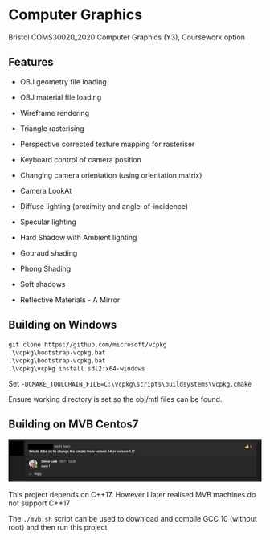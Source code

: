 # Computer Graphics

Bristol COMS30020_2020 Computer Graphics (Y3), Coursework option

## Features

- OBJ geometry file loading
- OBJ material file loading

- Wireframe rendering
- Triangle rasterising
- Perspective corrected texture mapping for rasteriser

- Keyboard control of camera position
- Changing camera orientation (using orientation matrix)
- Camera LookAt

- Diffuse lighting (proximity and angle-of-incidence)
- Specular lighting
- Hard Shadow with Ambient lighting
- Gouraud shading
- Phong Shading
- Soft shadows
- Reflective Materials - A Mirror

## Building on Windows

```
git clone https://github.com/microsoft/vcpkg
.\vcpkg\bootstrap-vcpkg.bat
.\vcpkg\bootstrap-vcpkg.bat
.\vcpkg\vcpkg install sdl2:x64-windows
```

Set `-DCMAKE_TOOLCHAIN_FILE=C:\vcpkg\scripts\buildsystems\vcpkg.cmake`

Ensure working directory is set so the obj/mtl files can be found.

## Building on MVB Centos7

![C17](c17.png)

This project depends on C++17. However I later realised MVB machines do not support C++17

The `./mvb.sh` script can be used to download and compile GCC 10 (without root) and then run this project

